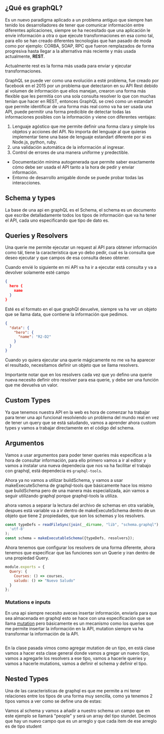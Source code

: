 ## ¿Qué es graphQL?

Es un nuevo paradigma aplicado a un problema antiguo que siempre han tenido los desarrolladores de tener que comunicar información entre diferentes aplicaciones, siempre se ha necesitado que una aplicación le envíe información a otra o que ejecute transformaciones en esa como tal, para ello se han creado diferentes tecnologías que han pasado de moda como por ejemplo: CORBA, SOAP, RPC que fueron remplazados de forma progresiva hasta llegar a la alternativa más reciente y más usada actualmente, **REST**.

Actualmente rest es la forma más usada para enviar y ejecutar transformaciones.

GraphQL se puede ver como una evolución a esté problema, fue creado por facebook en el 2015 por un problema que detectaron en su API Rest debido al volumen de información que ellos manejan, crearon una forma más flexible que les permitía con una sola consulta resolver lo que con muchas tenían que hacer en REST, entonces GraphQL se creó como un estandart que permite identificar de una forma más real como va ha ser usada una API, puede permitir una forma predicible de detectar todas las informaciones posibles con la información y viene con diferentes ventajas:

1. Lenguaje agóstico que me permite definir una forma clara y simple los objetos y acciones del API.
No importa del lenguaje al que quieras implementar tiene una base de lenguaje estandart diferente por si es Node.js, python, ruby.
2. una validación automática de la información al ingresar.
3. Control de errores de una manera uniforme y predectible.
- Documentación mínima autogenerada que permite saber exactamente cómo debe ser usada el API tanto a la hora de pedir y enviar información.
- Entorno de desarrollo amigable donde se puede probar todas las interacciones.

## Schema y types

La base de una api en graphQL es el Schema, el schema es un documento que escribe detalladamente todos los tipos de información que va ha tener el API, cada uno especificando que tipo de dato es.


## Queries y Resolvers

Una querie me permite ejecutar un request al API para obtener información como tál, tiene la caracteristica que yo debo pedir, cual es la consulta que deseo ejecutar y que campos de esa consulta deseo obtener.

Cuando envié lo siguiente en mi API va ha ir a ejecutar está consulta y va a devolver solamente esté campo
```json
{
  hero {
    name
  }
}
```

Esté es el formato en el que graphQl devuelve, siempre va ha ver un objeto que se llama data, que contiene la información que pedimos.

```json
{
  "data": {
    "hero": {
      "name": "R2-D2" 
    }
  }
}
```
Cuando yo quiera ejecutar una querie mágicamente no me va ha aparecer el resultado, necesitamos definir un objeto que se llama resolvers.

Importante notar que en los resolvers cada vez que yo defino una querie nueva necesito definir otro resolver para esa querie, y debe ser una función que me devuelva un valor.

## Custom Types

Ya que tenemos nuestra API en la web es hora de comenzar ha trabajar para tener una api funcional resolviendo un problema del mundo real en vez de tener un query que se está saludando, vamos a aprender ahora custom types y vamos a trabajar directamente en el código del schema.

## Argumentos

Vamos a usar argumentos para poder tener queries más especificas a la hora de consultar información, para ello primero vamos a ir al editor y vamos a instalar una nueva dependecia que nos va ha facilitar el trabajo con graphql, está dependecia es ``graphql-tools``.

Ahora ya no vamos a utilizar buildSchema, y vamos a usar makeExecuteSchema de graphql-tools que básicamente hace los mismo que buildSchema pero de una manera más especializada, aún vamos a seguir utilizando graphql porque graphql-tools la utiliza.

ahora vamos a separar la lectura del archivo de schemas en otra variable, despues está variable va a ir dentro de makeExecuteSchema dentro de un objeto que tiene 2 propiedades, que son los schemas y los resolvers.

```js
const typeDefs = readFileSync(join(__dirname, "lib", "schema.graphql"),
  'utf-8'
);
const schema = makeExecutableSchema({typeDefs, resolvers});
```
Ahora tenemos que configurar los resolvers de una forma diferente, ahora tenemos que especificar que las funciones son un Querie y iran dentro de una propiedad Query.

```js
module.exports = {
  Query: {
    Courses: () => courses,
    saludo: () => "Nuevo Saludo"
  }
};
```
### Mutations e inputs

En una api siempre necesito aveces insertar información, enviarla para que sea almacenada en graphql esto se hace con una especificación que se llama [mutation](https://graphql.org/learn/queries/#mutations) pero básicamente es un mecanismo como los queries que me permite insertar la información en la API, mutation siempre va ha transformar la información de la API.

##

En la clase pasada vimos como agregar mutation de un tipo, en está clase vamos a hacer esta clase general donde vamos a gregar un nuevo tipo, vamos a agregarle los resolvers a ese tipo, vamos a hacerle queries y vamos a hacerle mutations, vamos a definir el schema y definir el tipo.

## Nested Types

Una de las caracteristicas de graphql es que me permite a mi tener relaciones entre los tipos de una forma muy sencilla, como ya tenemos 2 tipos vamos a ver como se define una de estas:

Vamos al schema y vamos a añadir a nuestro schema un campo que en este ejemplo se llamará "people" y será un array del tipo stundet. Decimos que hay un nuevo campo que es un arreglo y que cada item de ese arreglo es de tipo student 